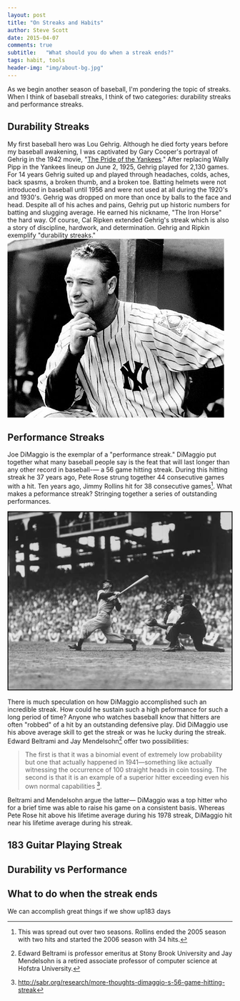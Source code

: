 ```yaml
---
layout: post
title: "On Streaks and Habits"
author: Steve Scott
date: 2015-04-07
comments: true
subtitle:   "What should you do when a streak ends?"
tags: habit, tools
header-img: "img/about-bg.jpg"
---
```

As we begin another season of baseball, I'm pondering the topic of streaks.  When I think of baseball streaks, I think of two categories:  durability streaks and performance streaks.  

## Durability Streaks

My first baseball hero was Lou Gehrig.  Although he died forty years before my baseball awakening, I was captivated by Gary Cooper's portrayal of Gehrig in the 1942 movie, "[The Pride of the Yankees](http://en.wikipedia.org/wiki/The_Pride_of_the_Yankees)." After replacing Wally Pipp in the Yankees lineup on June 2, 1925, Gehrig played for 2,130 games.  For 14 years Gehrig suited up and played through headaches, colds, aches, back spasms, a broken thumb, and a broken toe.  Batting helmets were not introduced in baseball until 1956 and were not used at all during the 1920's and 1930's.  Gehrig was dropped on more than once by balls to the face and head.  Despite all of his aches and pains, Gehrig put up historic numbers for batting and slugging average.  He earned his nickname, "The Iron Horse" the hard way.  Of course, Cal Ripken extended Gehrig's streak which is also a story of discipline, hardwork, and determination.  Gehrig and Ripkin exemplify "durability streaks." ![Lou Gehrig](/img/lou-Gehrig.jpg)

## Performance Streaks
Joe DiMaggio is the exemplar of a "performance streak." DiMaggio put together what many baseball people say is the feat that will last longer than any other record in baseball-— a 56 game hitting streak.  During this hitting streak he 37 years ago, Pete Rose strung together 44 consecutive games with a hit.  Ten years ago, Jimmy Rollins hit for 38 consecutive games[^1].  What makes a peformance streak?  Stringing together a series of outstanding performances.

![Joe DiMaggio](/img/joe_dimaggio_hitting.jpg)

There is much speculation on how DiMaggio accomplished such an incredible streak.  How could he sustain such a high peformance for such a long period of time?  Anyone who watches baseball know that hitters are often "robbed" of a hit by an outstanding defensive play.  Did DiMaggio use his above average skill to get the streak or was he lucky during the streak. Edward Beltrami and Jay Mendelsohn[^2] offer two possibilities: 

> The first is that it was a binomial event of extremely low probability but one that actually happened in 1941—something like actually witnessing the occurrence of 100 straight heads in coin tossing. The second is that it is an example of a superior hitter exceeding even his own normal capabilities [^sabr].

Beltrami and Mendelsohn argue the latter— DiMaggio was a top hitter who for a brief time was able to raise his game on a consistent basis.  Whereas Pete Rose hit above his lifetime average during his 1978 streak, DiMaggio hit near his lifetime average during his streak.  

## 183 Guitar Playing Streak

## Durability vs Performance


## What to do when the streak ends
We can accomplish great things if we show up183 days




[^2]: Edward Beltrami is professor emeritus at Stony Brook University and Jay Mendelsohn is a retired associate professor of computer science at Hofstra University.
[^1]: This was spread out over two seasons.  Rollins ended the 2005 season with two hits and started the 2006 season with 34 hits.
[^sabr]: http://sabr.org/research/more-thoughts-dimaggio-s-56-game-hitting-streak
